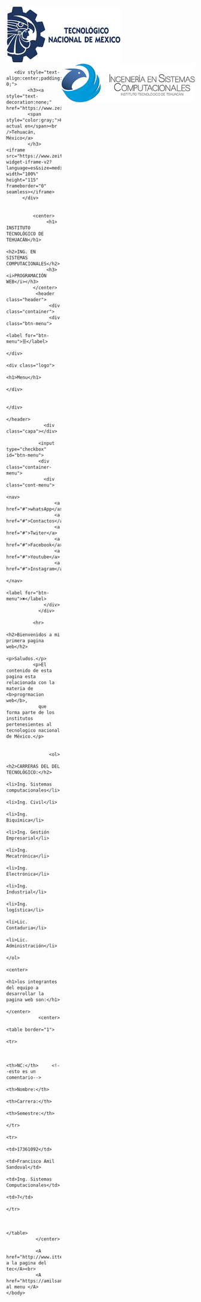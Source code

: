 <html>
  <head>
             <title>Programación web </title>
             <link rel="stylesheet" href="estilos.css">
  </head>
     <body>
      <img src="tecnm.png">
      <img src="logo.png" style="float: right;"> 
       
       <div style="text-align:center;padding:1em 0;"> 
            <h3><a style="text-decoration:none;" href="https://www.zeitverschiebung.net/es/city/3516109">
            <span style="color:gray;">Hora actual en</span><br />Tehuacán, México</a>
            </h3> <iframe src="https://www.zeitverschiebung.net/clock-widget-iframe-v2?language=es&size=medium&timezone=America%2FMexico_City" width="100%" height="115" frameborder="0" seamless></iframe> 
          </div>
  

              <center>
                   <h1> INSTITUTO TECNOLÓGICO DE TEHUACÁN</h1>
                   <h2>ING. EN  SISTEMAS COMPUTACIONALES</h2>
                   <h3><i>PROGRAMACIÓN WEB</i></h3>
              </center>
               <header class="header">
                    <div class="container">
                    <div class="btn-menu">
                      <label for="btn-menu">☰</label>
                    </div>
                      <div class="logo">
                        <h1>Menu</h1>
                      </div>
                      
                    </div>
                  </header>
                  <div class="capa"></div>
             
                <input type="checkbox" id="btn-menu">
                <div class="container-menu">
                  <div class="cont-menu">
                    <nav>
                      <a href="#">whatsApp</a>
                      <a href="#">Contactos</a>
                      <a href="#">Twiter</a>
                      <a href="#">Facebook</a>
                      <a href="#">Youtube</a>
                      <a href="#">Instagram</a>
                    </nav>
                    <label for="btn-menu">✖️</label>
                  </div>
                </div>
              
              <hr>
               <h2>Bienvenidos a mi primera pagina web</h2>
              <p>Saludos.</p> 
              <p>El contenido de esta pagina esta relacionada con la materia de <b>progrmacion web</b>, 
                que forma parte de los institutos pertenesientes al tecnologico nacional de México.</p>
                   
                    
                    <ol>
                        <h2>CARRERAS DEL DEL TECNOLÓGICO:</h2>
                        <li>Ing. Sistemas computacionales</li> 
                        <li>Ing. Civil</li> 
                        <li>Ing. Biquímica</li>
                        <li>Ing. Gestión Empresarial</li>
                        <li>Ing. Mecatrónica</li>
                        <li>Ing. Electrónica</li>
                        <li>Ing. Industrial</li>
                        <li>Ing. logística</li>
                        <li>Lic. Contaduria</li>
                        <li>Lic. Administración</li>
                    </ol>  
                    <center>       
                           <h1>los integrantes del equipo a desarrollar la pagina web son:</h1>
                    </center> 
                <center>
                    <table border="1">
                      <tr>
                        

                        <th>NC:</th>     <!--esto es un comentario-->
                        <th>Nombre:</th>
                        <th>Carrera:</th>
                        <th>Semestre:</th>
                      </tr>
                      <tr>
                        <td>17361092</td>
                        <td>Francisco Amil Sandoval</td>
                        <td>Ing. Sistemas Computacionales</td>
                        <td>7</td>
                      </tr>
                     

                    </table>
               </center>

               <A href="http://www.ittehuacan.edu.mx">Ir a la pagina del tec</A><br>
               <A href="https://amilsandovalfrancisco.zyrosite.com/">Regresar al menu </A>
    </body>
</html>
